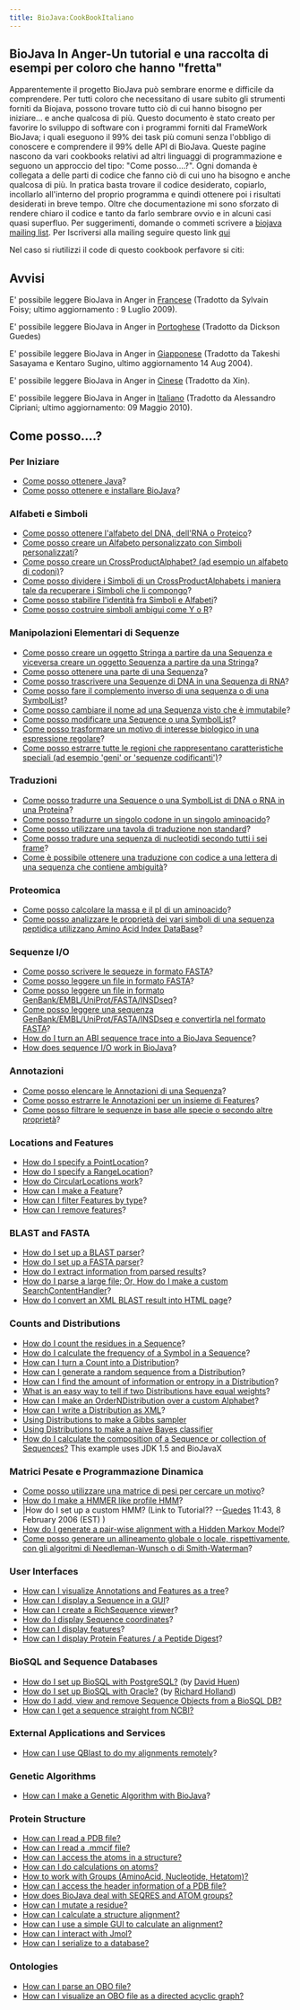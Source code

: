 ```yaml
---
title: BioJava:CookBookItaliano
---
```


BioJava In Anger-Un tutorial e una raccolta di esempi per coloro che hanno "fretta"
-----------------------------------------------------------------------------------

Apparentemente il progetto BioJava può sembrare enorme e difficile da
comprendere. Per tutti coloro che necessitano di usare subito gli
strumenti forniti da Biojava, possono trovare tutto ciò di cui hanno
bisogno per iniziare... e anche qualcosa di più. Questo documento è
stato creato per favorire lo sviluppo di software con i programmi
forniti dal FrameWork BioJava; i quali eseguono il 99% dei task più
comuni senza l'obbligo di conoscere e comprendere il 99% delle API di
BioJava. Queste pagine nascono da vari cookbooks relativi ad altri
linguaggi di programmazione e seguono un approccio del tipo: "Come
posso....?". Ogni domanda è collegata a delle parti di codice che fanno
ciò di cui uno ha bisogno e anche qualcosa di più. In pratica basta
trovare il codice desiderato, copiarlo, incollarlo all'interno del
proprio programma e quindi ottenere poi i risultati desiderati in breve
tempo. Oltre che documentazione mi sono sforzato di rendere chiaro il
codice e tanto da farlo sembrare ovvio e in alcuni casi quasi superfluo.
Per suggerimenti, domande o commeti scrivere a [biojava mailing
list](mailto:biojava-l@biojava.org). Per Iscriversi alla mailing seguire
questo link [qui](http://biojava.org/mailman/listinfo/biojava-l)

Nel caso si riutilizzi il code di questo cookbook perfavore si citi:

Avvisi
------

E' possibile leggere BioJava in Anger in
[Francese](/wikis/BioJava:CookbookFrench "wikilink") (Tradotto da Sylvain
Foisy; ultimo aggiornamento : 9 Luglio 2009).

E' possibile leggere BioJava in Anger in
[Portoghese](/wikis/BioJava:CookbookPortuguese "wikilink") (Tradotto da Dickson
Guedes)

E' possibile leggere BioJava in Anger in
[Giapponese](http://www.geocities.jp/bio_portal/bj_in_anger_ja/)
(Tradotto da Takeshi Sasayama e Kentaro Sugino, ultimo aggiornamento 14
Aug 2004).

E' possibile leggere BioJava in Anger in
[Cinese](http://www.cbi.pku.edu.cn/chinese/documents/PUMA/biojava/index-cn.html)
(Tradotto da Xin).

E' possibile leggere BioJava in Anger in
[Italiano](/wikis/BioJava:CookBookItaliano "wikilink") (Tradotto da Alessandro
Cipriani; ultimo aggiornamento: 09 Maggio 2010).

Come posso....?
---------------

### Per Iniziare

-   [Come posso ottenere
    Java](http://java.sun.com/javase/downloads/index.jsp)?
-   [Come posso ottenere e installare
    BioJava](/wikis/BioJava:CookBookItaliano:GetStarted "wikilink")?

### Alfabeti e Simboli

-   [Come posso ottenere l'alfabeto del DNA, dell'RNA o
    Proteico](/wikis/BioJava:CookBookItaliano:Alphabets "wikilink")?
-   [Come posso creare un Alfabeto personalizzato con Simboli
    personalizzati](/wikis/BioJava:CookBookItaliano:Alphabets:Custom "wikilink")?
-   [Come posso creare un CrossProductAlphabet? (ad esempio un alfabeto
    di
    codoni)](/wikis/BioJava:CookBookItaliano:Alphabets:CrossProduct "wikilink")?
-   [Come posso dividere i Simboli di un CrossProductAlphabets i maniera
    tale da recuperare i Simboli che li
    compongo](/wikis/BioJava:CookBookItaliano:Alphabets:Component "wikilink")?
-   [Come posso stabilire l'identità fra Simboli e
    Alfabeti](/wikis/BioJava:CookBookItaliano:Alphabets:Canonical "wikilink")?
-   [Come posso costruire simboli ambigui come Y o
    R](/wikis/BioJava:CookBookItaliano:Alphabets:Ambiguous "wikilink")?

### Manipolazioni Elementari di Sequenze

-   [Come posso creare un oggetto Stringa a partire da una Sequenza e
    viceversa creare un oggetto Sequenza a partire da una
    Stringa](/wikis/BioJava:CookBookItaliano:Sequence "wikilink")?
-   [Come posso ottenere una parte di una
    Sequenza](/wikis/BioJava:CookBookItaliano:Sequence:SubSequence "wikilink")?
-   [Come posso trascrivere una Sequenze di DNA in una Sequenza di
    RNA](/wikis/BioJava:CookBookItaliano:Sequence:Transcribe "wikilink")?
-   [Come posso fare il complemento inverso di una sequenza o di una
    SymbolList](/wikis/BioJava:CookBookItaliano:Sequence:Reverse "wikilink")?
-   [Come posso cambiare il nome ad una Sequenza visto che è
    immutabile](/wikis/BioJava:CookBookItaliano:Sequence:ChangeName "wikilink")?
-   [Come posso modificare una Sequence o una
    SymbolList](/wikis/BioJava:CookBookItaliano:Sequence:Edit "wikilink")?
-   [Come posso trasformare un motivo di interesse biologico in una
    espressione
    regolare](/wikis/BioJava:CookBookItaliano:Sequence:Regex "wikilink")?
-   [Come posso estrarre tutte le regioni che rappresentano
    caratteristiche speciali (ad esempio 'geni' or 'sequenze
    codificanti')](/wikis/BioJava:CookBookItaliano:Sequence:ExtractGeneRegions "wikilink")?

### Traduzioni

-   [Come posso tradurre una Sequence o una SymbolList di DNA o RNA in
    una Proteina](/wikis/BioJava:CookBookItaliano:Translation "wikilink")?
-   [Come posso tradurre un singolo codone in un singolo
    aminoacido](/wikis/BioJava:CookBookItaliano:Translation:Single "wikilink")?
-   [Come posso utilizzare una tavola di traduzione non
    standard](/wikis/BioJava:CookBookItaliano:Translation:NonStandart "wikilink")?
-   [Come posso tradure una sequenza di nucleotidi secondo tutti i sei
    frame](/wikis/BioJava:CookBookItaliano:Translation:SixFrames "wikilink")?
-   [Come è possibile ottenere una traduzione con codice a una lettera
    di una sequenza che contiene
    ambiguità](/wikis/BioJava:CookBookItaliano:Translation:OneLetterAmbi "wikilink")?

### Proteomica

-   [Come posso calcolare la massa e il pI di un
    aminoacido](/wikis/BioJava:CookBookItaliano:Proteomics "wikilink")?
-   [Come posso analizzare le proprietà dei vari simboli di una sequenza
    peptidica utilizzano Amino Acid Index
    DataBase](/wikis/BioJava:CookBookItaliano:Proteomics:AAindex "wikilink")?

### Sequenze I/O

-   [Come posso scrivere le sequeze in formato
    FASTA](/wikis/BioJava:CookBookItaliano:SeqIO:WriteInFasta "wikilink")?
-   [ Come posso leggere un file in formato
    FASTA](/wikis/BioJava:CookBookItaliano:SeqIO:ReadFasta "wikilink")?
-   [Come posso leggere un file in formato
    GenBank/EMBL/UniProt/FASTA/INSDseq](/wikis/BioJava:CookBookItaliano:SeqIO:ReadGES "wikilink")?
-   [Come posso leggere una sequenza GenBank/EMBL/UniProt/FASTA/INSDseq
    e convertirla nel formato
    FASTA](/wikis/BioJava:CookBookItaliano:SeqIO:GBtoFasta "wikilink")?
-   [How do I turn an ABI sequence trace into a BioJava
    Sequence](/wikis/BioJava:Cookbook:SeqIO:ABItoSequence "wikilink")?
-   [How does sequence I/O work in
    BioJava](/wikis/BioJava:Cookbook:SeqIO:Echo "wikilink")?

### Annotazioni

-   [Come posso elencare le Annotazioni di una
    Sequenza](/wikis/BioJava:CookBookItaliano:Annotations:List "wikilink")?
-   [Come posso estrarre le Annotazioni per un insieme di
    Features](/wikis/BioJava:CookBookItaliano:Annotations:List2 "wikilink")?
-   [Come posso filtrare le sequenze in base alle specie o secondo altre
    proprietà](/wikis/BioJava:CookBookItaliano:Annotations:Filter "wikilink")?

### Locations and Features

-   [How do I specify a
    PointLocation](/wikis/BioJava:Cookbook:Locations:Point "wikilink")?
-   [How do I specify a
    RangeLocation](/wikis/BioJava:Cookbook:Locations:Range "wikilink")?
-   [How do CircularLocations
    work](/wikis/BioJava:Cookbook:Locations:Circular "wikilink")?
-   [How can I make a
    Feature](/wikis/BioJava:Cookbook:Locations:Feature "wikilink")?
-   [How can I filter Features by
    type](/wikis/BioJava:Cookbook:Locations:Filter "wikilink")?
-   [How can I remove
    features](/wikis/BioJava:Cookbook:Locations:Remove "wikilink")?

### BLAST and FASTA

-   [How do I set up a BLAST
    parser](/wikis/BioJava:CookBook:Blast:Parser "wikilink")?
-   [How do I set up a FASTA
    parser](/wikis/BioJava:CookBook:Fasta:Parser "wikilink")?
-   [How do I extract information from parsed
    results](/wikis/BioJava:CookBook:Blast:Extract "wikilink")?
-   [How do I parse a large file; Or, How do I make a custom
    SearchContentHandler](/wikis/BioJava:CookBook:Blast:Echo "wikilink")?
-   [How do I convert an XML BLAST result into HTML
    page](/wikis/BioJava:CookBook:Blast:XML "wikilink")?

### Counts and Distributions

-   [How do I count the residues in a
    Sequence](/wikis/BioJava:CookBook:Count:Residues "wikilink")?
-   [How do I calculate the frequency of a Symbol in a
    Sequence](/wikis/BioJava:CookBook:Count:Frequency "wikilink")?
-   [How can I turn a Count into a
    Distribution](/wikis/BioJava:CookBook:Count:ToDistrib "wikilink")?
-   [How can I generate a random sequence from a
    Distribution](/wikis/BioJava:CookBook:Distribution:RandomSeqs "wikilink")?
-   [How can I find the amount of information or entropy in a
    Distribution](/wikis/BioJava:CookBook:Distribution:Entropy "wikilink")?
-   [What is an easy way to tell if two Distributions have equal
    weights](/wikis/BioJava:CookBook:Distribution:Emission "wikilink")?
-   [How can I make an OrderNDistribution over a custom
    Alphabet](/wikis/BioJava:CookBook:Distribution:Custom "wikilink")?
-   [How can I write a Distribution as
    XML](/wikis/BioJava:CookBook:Distribution:XML "wikilink")?
-   [Using Distributions to make a Gibbs
    sampler](/wikis/BioJava:CookBook:Distribution:Gibbs "wikilink")
-   [Using Distributions to make a naive Bayes
    classifier](/wikis/BioJava:CookBook:Distribution:Bayes "wikilink")
-   [How do I calculate the composition of a Sequence or collection of
    Sequences?](/wikis/BioJava:CookBook:Distribution:Composition "wikilink")
    This example uses JDK 1.5 and BioJavaX

### Matrici Pesate e Programmazione Dinamica

-   [Come posso utilizzare una matrice di pesi per cercare un
    motivo](/wikis/BioJava:CookBook:DP:WeightMatrix "wikilink")?
-   [How do I make a HMMER like profile
    HMM](/wikis/BioJava:CookBook:DP:HMM "wikilink")?
-   |How do I set up a custom HMM? (Link to
    Tutorial?? --[Guedes](User:Guedes "wikilink") 11:43, 8 February 2006
    (EST) )
-   [How do I generate a pair-wise alignment with a Hidden Markov
    Model](/wikis/BioJava:CookBook:DP:PairWise "wikilink")?
-   [Come posso generare un allineamento globale o locale,
    rispettivamente, con gli algoritmi di Needleman-Wunsch o di
    Smith-Waterman](/wikis/BioJava:CookbookItaliano:DP:PairWise2 "wikilink")?

### User Interfaces

-   [How can I visualize Annotations and Features as a
    tree](/wikis/BioJava:CookBook:Interfaces:ViewAsTree "wikilink")?
-   [How can I display a Sequence in a
    GUI](/wikis/BioJava:CookBook:Interfaces:ViewInGUI "wikilink")?
-   [How can I create a RichSequence
    viewer](/wikis/BioJava:CookBook:Interfaces:ViewInGUI2 "wikilink")?
-   [How do I display Sequence
    coordinates](/wikis/BioJava:CookBook:Interfaces:Coordinates "wikilink")?
-   [How can I display
    features](/wikis/BioJava:CookBook:Interfaces:Features "wikilink")?
-   [How can I display Protein Features / a Peptide
    Digest](/wikis/BioJava:CookBook:Interfaces:ProteinPeptideFeatures "wikilink")?

### BioSQL and Sequence Databases

-   [How do I set up BioSQL with
    PostgreSQL?](/wikis/BioJava:CookBook:BioSQL:SetupPostGre "wikilink") (by
    [David Huen](User:David "wikilink"))
-   [How do I set up BioSQL with
    Oracle?](/wikis/BioJava:CookBook:BioSQL:SetupOracle "wikilink") (by
    [Richard Holland](User:Richard "wikilink"))
-   [How do I add, view and remove Sequence Objects from a BioSQL
    DB?](/wikis/BioJava:CookBook:BioSQL:Manage "wikilink")
-   [How can I get a sequence straight from
    NCBI?](/wikis/BioJava:CookBook:ExternalSources:NCBIFetch "wikilink")

### External Applications and Services

-   [How can I use QBlast to do my alignments
    remotely](/wikis/BioJava:CookBook:Services:Qblast "wikilink")?

### Genetic Algorithms

-   [How can I make a Genetic Algorithm with
    BioJava](/wikis/BioJava:CookBook:GA "wikilink")?

### Protein Structure

-   [How can I read a PDB file?](/wikis/BioJava:CookBook:PDB:read "wikilink")
-   [How can I read a .mmcif
    file?](/wikis/BioJava:CookBook:PDB:mmcif "wikilink")
-   [How can I access the atoms in a
    structure?](/wikis/BioJava:CookBook:PDB:atoms "wikilink")
-   [How can I do calculations on
    atoms?](/wikis/BioJava:CookBook:PDB:atomsCalc "wikilink")
-   [How to work with Groups (AminoAcid, Nucleotide,
    Hetatom)?](/wikis/BioJava:CookBook:PDB:groups "wikilink")
-   [How can I access the header information of a PDB
    file?](/wikis/BioJava:CookBook:PDB:header "wikilink")
-   [How does BioJava deal with SEQRES and ATOM
    groups?](/wikis/BioJava:CookBook:PDB:seqres "wikilink")
-   [How can I mutate a
    residue?](/wikis/BioJava:CookBook:PDB:mutate "wikilink")
-   [How can I calculate a structure
    alignment?](/wikis/BioJava:CookBook:PDB:align "wikilink")
-   [How can I use a simple GUI to calculate an
    alignment?](/wikis/BioJava:CookBook:PDB:alignGUI "wikilink")
-   [How can I interact with
    Jmol?](/wikis/BioJava:CookBook:PDB:Jmol "wikilink")
-   [How can I serialize to a
    database?](/wikis/BioJava:CookBook:PDB:hibernate "wikilink")

### Ontologies

-   [How can I parse an OBO
    file?](/wikis/BioJava:CookBook:OBO:parse "wikilink")
-   [How can I visualize an OBO file as a directed acyclic
    graph?](/wikis/BioJava:CookBook:OBO:visualize "wikilink")

